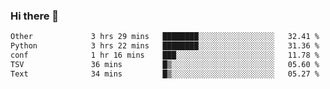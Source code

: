 ### Hi there 🦥

<!--START_SECTION:waka-->

```txt
Other             3 hrs 29 mins   ████████░░░░░░░░░░░░░░░░░   32.41 %
Python            3 hrs 22 mins   ████████░░░░░░░░░░░░░░░░░   31.36 %
conf              1 hr 16 mins    ███░░░░░░░░░░░░░░░░░░░░░░   11.78 %
TSV               36 mins         █▒░░░░░░░░░░░░░░░░░░░░░░░   05.60 %
Text              34 mins         █▒░░░░░░░░░░░░░░░░░░░░░░░   05.27 %
```

<!--END_SECTION:waka-->

<!--
**00riddle00/00riddle00** is a ✨ _special_ ✨ repository because its `README.md` (this file) appears on your GitHub profile.

Here are some ideas to get you started:

- 🔭 I’m currently working on ...
- 🌱 I’m currently learning ...
- 👯 I’m looking to collaborate on ...
- 🤔 I’m looking for help with ...
- 💬 Ask me about ...
- 📫 How to reach me: ...
- 😄 Pronouns: ...
- ⚡ Fun fact: ...
--> 
